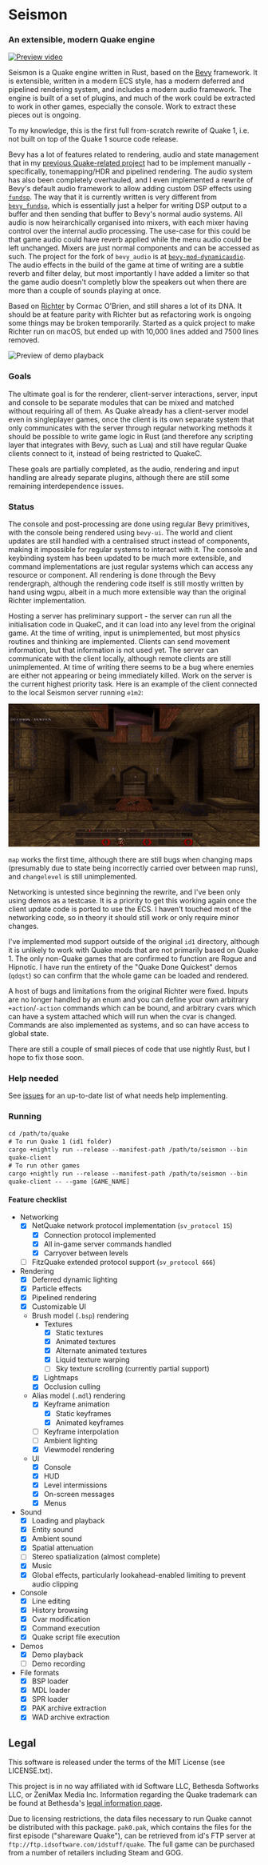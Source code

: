 # Seismon

### An extensible, modern Quake engine

[![Preview video](https://img.youtube.com/vi/cM6fAyCbUlI/0.jpg)](https://www.youtube.com/watch?v=cM6fAyCbUlI)

Seismon is a Quake engine written in Rust, based on the [Bevy](https://bevyengine.org/) framework. It is extensible,
written in a modern ECS style, has a modern deferred and pipelined rendering system, and includes a modern audio
framework. The engine is built of a set of plugins, and much of the work could be extracted to work in other games,
especially the console. Work to extract these pieces out is ongoing.

To my knowledge, this is the first full from-scratch rewrite of Quake 1, i.e. not built on top of the Quake 1 source code
release.

Bevy has a lot of features related to rendering, audio and state management that in my [previous Quake-related project](https://github.com/eira-fransham/goeld)
had to be implement manually - specifically, tonemapping/HDR and pipelined rendering. The audio system has also been completely
overhauled, and I even implemented a rewrite of Bevy's default audio framework to allow adding custom DSP effects using
[`fundsp`](https://github.com/SamiPerttu/fundsp). The way that it is currently written is very different from
[`bevy_fundsp`](https://github.com/harudagondi/bevy_fundsp), which is essentially just a helper for writing DSP output
to a buffer and then sending that buffer to Bevy's normal audio systems. All audio is now heirarchically organised into
mixers, with each mixer having control over the internal audio processing. The use-case for this could be that game audio
could have reverb applied while the menu audio could be left unchanged. Mixers are just normal components and can be
accessed as such. The project for the fork of `bevy_audio` is at [`bevy-mod-dynamicaudio`](https://github.com/eira-fransham/bevy-mod-dynamicaudio).
The audio effects in the build of the game at time of writing are a subtle reverb and filter delay, but most importantly
I have added a limiter so that the game audio doesn't completly blow the speakers out when there are more than a couple of
sounds playing at once.

Based on [Richter](https://github.com/cormac-obrien/richter) by Cormac O'Brien, and still shares a lot of its DNA. It should
be at feature parity with Richter but as refactoring work is ongoing some things may be broken temporarily. Started as a quick
project to make Richter run on macOS, but ended up with 10,000 lines added and 7500 lines removed.

![Preview of demo playback](content/preview.gif)

### Goals

The ultimate goal is for the renderer, client-server interactions, server, input and console to be separate modules that can
be mixed and matched without requiring all of them. As Quake already has a client-server model even in singleplayer games,
once the client is its own separate system that only communicates with the server through regular networking methods it
should be possible to write game logic in Rust (and therefore any scripting layer that integrates with Bevy, such as Lua)
and still have regular Quake clients connect to it, instead of being restricted to QuakeC.

These goals are partially completed, as the audio, rendering and input handling are already separate plugins, although
there are still some remaining interdependence issues.

### Status

The console and post-processing are done using regular Bevy primitives, with the console being rendered using `bevy-ui`.
The world and client updates are still handled with a centralised struct instead of components, making it impossible for
regular systems to interact with it. The console and keybinding system has been updated to be much more extensible, and
command implementations are just regular systems which can access any resource or component. All rendering is done through
the Bevy rendergraph, although the rendering code itself is still mostly written by hand using wgpu, albeit in a much more
extensible way than the original Richter implementation.

Hosting a server has preliminary support - the server can run all the initialisation code in QuakeC, and it can
load into any level from the original game. At the time of writing, input is unimplemented, but most physics routines and
thinking are implemented. Clients can send movement information, but that information is not used yet. The server can
communicate with the client locally, although remote clients are still unimplemented. At time of writing there seems to be
a bug where enemies are either not appearing or being immediately killed. Work on the server is the current highest priority
task. Here is an example of the client connected to the local Seismon server running `e1m2`:

![Preview of running server](content/seismon-server.gif)

`map` works the first time, although there are still bugs when changing maps (presumably due to state being incorrectly carried
over between map runs), and `changelevel` is still unimplemented.

Networking is untested since beginning the rewrite, and I've been only using demos as a testcase. It is a priority to get this
working again once the client update code is ported to use the ECS. I haven't touched most of the networking code, so in
theory it should still work or only require minor changes.

I've implemented mod support outside of the original `id1` directory, although it is unlikely to work with Quake mods that
are not primarily based on Quake 1. The only non-Quake games that are confirmed to function are Rogue and Hipnotic.
I have run the entirety of the "Quake Done Quickest" demos (`qdqst`) so can confirm that the whole game can be loaded and
rendered.

A host of bugs and limitations from the original Richter were fixed. Inputs are no longer handled by an enum and you can
define your own arbitrary `+action`/`-action` commands which can be bound, and arbitrary cvars which can have a system
attached which will run when the cvar is changed. Commands are also implemented as systems, and so can have access to global
state.

There are still a couple of small pieces of code that use nightly Rust, but I hope to fix those soon.

### Help needed

See [issues](https://github.com/eira-fransham/seismon/issues) for an up-to-date list of what needs help implementing.

### Running

```
cd /path/to/quake
# To run Quake 1 (id1 folder)
cargo +nightly run --release --manifest-path /path/to/seismon --bin quake-client
# To run other games
cargo +nightly run --release --manifest-path /path/to/seismon --bin quake-client -- --game [GAME_NAME]
```

#### Feature checklist

- Networking
  - [x] NetQuake network protocol implementation (`sv_protocol 15`)
    - [x] Connection protocol implemented
    - [x] All in-game server commands handled
    - [x] Carryover between levels
  - [ ] FitzQuake extended protocol support (`sv_protocol 666`)
- Rendering
  - [x] Deferred dynamic lighting
  - [x] Particle effects
  - [x] Pipelined rendering
  - [x] Customizable UI
  - Brush model (`.bsp`) rendering
    - Textures
      - [x] Static textures
      - [x] Animated textures
      - [x] Alternate animated textures
      - [x] Liquid texture warping
      - [ ] Sky texture scrolling (currently partial support)
    - [x] Lightmaps
    - [x] Occlusion culling
  - Alias model (`.mdl`) rendering
    - [x] Keyframe animation
      - [x] Static keyframes
      - [x] Animated keyframes
    - [ ] Keyframe interpolation
    - [ ] Ambient lighting
    - [x] Viewmodel rendering
  - UI
    - [x] Console
    - [x] HUD
    - [x] Level intermissions
    - [x] On-screen messages
    - [x] Menus
- Sound
  - [x] Loading and playback
  - [x] Entity sound
  - [x] Ambient sound
  - [x] Spatial attenuation
  - [ ] Stereo spatialization (almost complete)
  - [x] Music
  - [x] Global effects, particularly lookahead-enabled limiting to prevent audio clipping
- Console
  - [x] Line editing
  - [x] History browsing
  - [x] Cvar modification
  - [x] Command execution
  - [x] Quake script file execution
- Demos
  - [x] Demo playback
  - [ ] Demo recording
- File formats
  - [x] BSP loader
  - [x] MDL loader
  - [x] SPR loader
  - [x] PAK archive extraction
  - [x] WAD archive extraction

## Legal

This software is released under the terms of the MIT License (see LICENSE.txt).

This project is in no way affiliated with id Software LLC, Bethesda Softworks LLC, or ZeniMax Media
Inc. Information regarding the Quake trademark can be found at Bethesda's [legal information
page](https://bethesda.net/en/document/legal-information).

Due to licensing restrictions, the data files necessary to run Quake cannot be distributed with this
package. `pak0.pak`, which contains the files for the first episode ("shareware Quake"), can be
retrieved from id's FTP server at `ftp://ftp.idsoftware.com/idstuff/quake`. The full game can be
purchased from a number of retailers including Steam and GOG.
